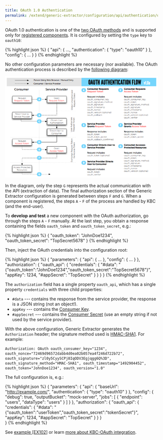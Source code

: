 ```yaml
---
title: OAuth 1.0 Authentication
permalink: /extend/generic-extractor/configuration/api/authentication/oauth10/
---
```


OAuth 1.0 authentication is one of the [two OAuth methods](/extend/generic-extractor/configuration/api/authentication/#oauth) and
is supported only for [registered components](/extend/generic-extractor/registration/). 
It is configured by setting the `type` key to `oauth10`:

{% highlight json %}
{
    "api": {
        ...,
        "authentication": {
            "type": "oauth10"
        }
    },
    "config": {
        ...
    }
}
{% endhighlight %}

No other configuration parameters are necessary (nor available). The OAuth authentication process is 
described by the [following diagram](https://oauth.net/core/1.0/#anchor9):

![OAuth 1.0 Diagram](/extend/generic-extractor/configuration/api/authentication/oauth10-diagram.png)

In the diagram, only the step `G` represents the actual communication with the API (extraction of data).
The final authorization section of the Generic Extractor configuration is generated between
steps `F` and `G`. When a component is registered, the steps `A` - `F` of the process are handled by 
KBC (and the end-user). 

To **develop and test** a new component with the OAuth authorization, go through 
the steps `A` - `F` manually. At the last step, you obtain a response containing the fields 
`oauth_token` and `oauth_token_secret`, e.g.:

{% highlight json %}
{
    "oauth\_token": "JohnDoe1234",
    "oauth\_token\_secret": "TopSecret5678"
}
{% endhighlight %}

Then, inject the OAuth credentials into the configuration root:

{% highlight json %}
{
    "parameters": {
        "api": {
            ...
        },
        "config": {
            ...
        }
    },
    "authorization": {
        "oauth_api": {
            "credentials": {
                "#data": "{\"oauth\_token\":\"JohnDoe1234\",\"oauth\_token\_secret\":\"TopSecret5678\"}",
                "appKey": 1234,
                "#appSecret": "TopSecret"
            }
        }
    } 
}
{% endhighlight %}

The `authorization` field has a single property `oauth_api`, which has a single property `credentials` with three child properties:

- `#data` --- contains the response from the service provider, the response is a JSON string (not an object!).
- `appKey` --- contains the [Consumer Key](https://oauth.net/core/1.0/#anchor3).
- `#appSecret` --- contains the [Consumer Secret](https://oauth.net/core/1.0/#anchor3) (use an empty string if 
not used by the service provider).

With the above configuration, Generic Extractor generates the `Authorization` header; the signature
method used is [HMAC-SHA1](https://oauth.net/core/1.0/#anchor16). For example:

    Authorization: OAuth oauth_consumer_key="1234", oauth_nonce="72469d96572dabb4d0ea02b057ea4f246d722b72", oauth_signature="zl0y5CyySCPj8IqODV3Egjqgg6Q%3D", oauth_signature_method="HMAC-SHA1", oauth_timestamp="1492904452", oauth_token="JohnDoe1234", oauth_version="1.0"

The full configuration is, e.g.:

{% highlight json %}
{
    "parameters": {
        "api": {
            "baseUrl": "http://example.com/",
            "authentication": {
                "type": "oauth10"
            }
        },
        "config": {
            "debug": true,
            "outputBucket": "mock-server",
            "jobs": [
                {
                    "endpoint": "users",
                    "dataType": "users"
                }
            ]
        }
    },
    "authorization": {
        "oauth_api": {
            "credentials": {
                "#data": "{\"oauth_token\":\"userToken\",\"oauth_token_secret\":\"tokenSecret\"}",
                "appKey": 1234,
                "#appSecret": "TopSecret"
            }
        }
    }    
}
{% endhighlight %}

See [example [EX102]](https://github.com/keboola/generic-extractor/tree/master/doc/examples/102-oauth1) or 
learn [more about KBC-OAuth integration](/extend/common-interface/oauth).
